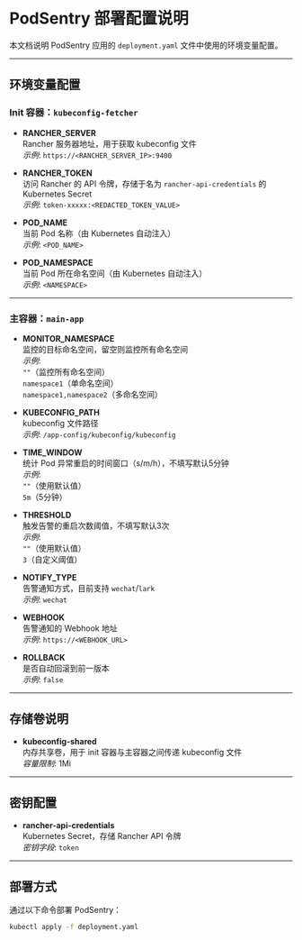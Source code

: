 # PodSentry 部署配置说明

本文档说明 PodSentry 应用的 `deployment.yaml` 文件中使用的环境变量配置。

---

## 环境变量配置

### Init 容器：`kubeconfig-fetcher`

- ​**RANCHER_SERVER**​  
  Rancher 服务器地址，用于获取 kubeconfig 文件  
  *示例*: `https://<RANCHER_SERVER_IP>:9400`

- ​**RANCHER_TOKEN**​  
  访问 Rancher 的 API 令牌，存储于名为 `rancher-api-credentials` 的 Kubernetes Secret  
  *示例*: `token-xxxxx:<REDACTED_TOKEN_VALUE>`

- ​**POD_NAME**​  
  当前 Pod 名称（由 Kubernetes 自动注入）  
  *示例*: `<POD_NAME>`

- ​**POD_NAMESPACE**​  
  当前 Pod 所在命名空间（由 Kubernetes 自动注入）  
  *示例*: `<NAMESPACE>`

---

### 主容器：`main-app`

- ​**MONITOR_NAMESPACE**​  
  监控的目标命名空间，留空则监控所有命名空间  
  *示例*:  
  `""`（监控所有命名空间）  
  `namespace1`（单命名空间）  
  `namespace1,namespace2`（多命名空间）

- ​**KUBECONFIG_PATH**​  
  kubeconfig 文件路径  
  *示例*: `/app-config/kubeconfig/kubeconfig`

- ​**TIME_WINDOW**​  
  统计 Pod 异常重启的时间窗口（s/m/h），不填写默认5分钟  
  *示例*:  
  `""`（使用默认值）  
  `5m`（5分钟）

- ​**THRESHOLD**​  
  触发告警的重启次数阈值，不填写默认3次  
  *示例*:  
  `""`（使用默认值）  
  `3`（自定义阈值）

- ​**NOTIFY_TYPE**​  
  告警通知方式，目前支持 `wechat`/`lark`  
  *示例*: `wechat`

- ​**WEBHOOK**​  
  告警通知的 Webhook 地址  
  *示例*: `https://<WEBHOOK_URL>`

- ​**ROLLBACK**​  
  是否自动回滚到前一版本  
  *示例*: `false`

---

## 存储卷说明

- ​**kubeconfig-shared**​  
  内存共享卷，用于 init 容器与主容器之间传递 kubeconfig 文件  
  *容量限制*: 1Mi

---

## 密钥配置

- ​**rancher-api-credentials**​  
  Kubernetes Secret，存储 Rancher API 令牌  
  *密钥字段*: `token`

---

## 部署方式

通过以下命令部署 PodSentry：
```bash
kubectl apply -f deployment.yaml